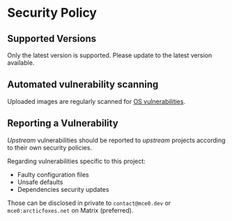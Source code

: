 # Security Policy

## Supported Versions
Only the latest version is supported. Please update to the latest version available.

## Automated vulnerability scanning

Uploaded images are regularly scanned for [OS vulnerabilities](https://github.com/mce0/chrony-docker/security/code-scanning).

## Reporting a Vulnerability

*Upstream* vulnerabilities should be reported to *upstream* projects according to their own security policies.

Regarding vulnerabilities specific to this project:
- Faulty configuration files
- Unsafe defaults
- Dependencies security updates

Those can be disclosed in private to `contact@mce0.dev` or `mce0:arcticfoxes.net` on Matrix (preferred).
